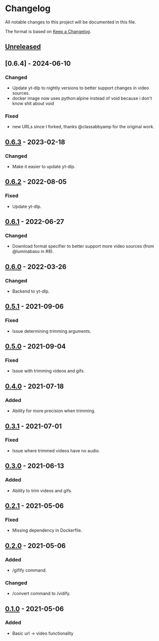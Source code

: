 # Changelog
All notable changes to this project will be documented in this file.

The format is based on [Keep a Changelog](https://keepachangelog.com/en/1.0.0/).


## [Unreleased]

## [0.6.4] - 2024-06-10
### Changed
- Update yt-dlp to nightly versions to better support changes in video sources.
- docker image now uses python:alpine instead of void because i don't know shit about void

### Fixed
- new URLs since I forked, thanks @classabbyamp for the original work.

## [0.6.3] - 2023-02-18
### Changed
- Make it easier to update yt-dlp.


## [0.6.2] - 2022-08-05
### Fixed
- Update yt-dlp.


## [0.6.1] - 2022-06-27
### Changed
- Download format specifier to better support more video sources (from @luminabasu in #8).


## [0.6.0] - 2022-03-26
### Changed
- Backend to yt-dlp.


## [0.5.1] - 2021-09-06
### Fixed
- Issue determining trimming arguments.


## [0.5.0] - 2021-09-04
### Fixed
- Issue with trimming videos and gifs.


## [0.4.0] - 2021-07-18
### Added
- Ability for more precision when trimming.


## [0.3.1] - 2021-07-01
### Fixed
- Issue where trimmed videos have no audio.


## [0.3.0] - 2021-06-13
### Added
- Ability to trim videos and gifs.


## [0.2.1] - 2021-05-06
### Fixed
- Missing dependency in Dockerfile.


## [0.2.0] - 2021-05-06
### Added
- /gifify command.
### Changed
- /convert command to /vidify.


## [0.1.0] - 2021-05-06
### Added
- Basic url -> video functionality


[Unreleased]: https://github.com/classabbyamp/vidifierbot/compare/v0.6.3...HEAD
[0.6.3]: https://github.com/classabbyamp/vidifierbot/releases/tag/v0.6.3
[0.6.2]: https://github.com/classabbyamp/vidifierbot/releases/tag/v0.6.2
[0.6.1]: https://github.com/classabbyamp/vidifierbot/releases/tag/v0.6.1
[0.6.0]: https://github.com/classabbyamp/vidifierbot/releases/tag/v0.6.0
[0.5.1]: https://github.com/classabbyamp/vidifierbot/releases/tag/v0.5.1
[0.5.0]: https://github.com/classabbyamp/vidifierbot/releases/tag/v0.5.0
[0.4.0]: https://github.com/classabbyamp/vidifierbot/releases/tag/v0.4.0
[0.3.1]: https://github.com/classabbyamp/vidifierbot/releases/tag/v0.3.1
[0.3.0]: https://github.com/classabbyamp/vidifierbot/releases/tag/v0.3.0
[0.2.1]: https://github.com/classabbyamp/vidifierbot/releases/tag/v0.2.1
[0.2.0]: https://github.com/classabbyamp/vidifierbot/releases/tag/v0.2.0
[0.1.0]: https://github.com/classabbyamp/vidifierbot/releases/tag/v0.1.0
